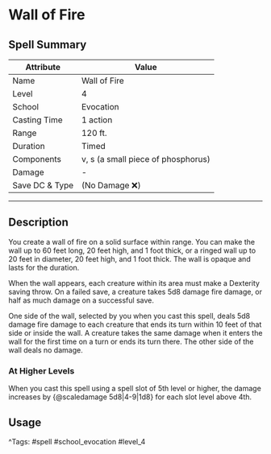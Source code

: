 # Wall of Fire

## Spell Summary

| Attribute        | Value                  |
|------------------|------------------------|
| Name             | Wall of Fire                 |
| Level            | 4                |
| School           | Evocation          |
| Casting Time     | 1 action              |
| Range            | 120 ft.            |
| Duration         | Timed             |
| Components       | v, s (a small piece of phosphorus)             |
| Damage           | -               |
| Save DC & Type   |  (No Damage ❌)             |

---

## Description

You create a wall of fire on a solid surface within range. You can make the wall up to 60 feet long, 20 feet high, and 1 foot thick, or a ringed wall up to 20 feet in diameter, 20 feet high, and 1 foot thick. The wall is opaque and lasts for the duration.

When the wall appears, each creature within its area must make a Dexterity saving throw. On a failed save, a creature takes 5d8 damage fire damage, or half as much damage on a successful save.

One side of the wall, selected by you when you cast this spell, deals 5d8 damage fire damage to each creature that ends its turn within 10 feet of that side or inside the wall. A creature takes the same damage when it enters the wall for the first time on a turn or ends its turn there. The other side of the wall deals no damage.

### At Higher Levels
When you cast this spell using a spell slot of 5th level or higher, the damage increases by {@scaledamage 5d8|4-9|1d8} for each slot level above 4th.

## Usage


^Tags: #spell #school_evocation #level_4